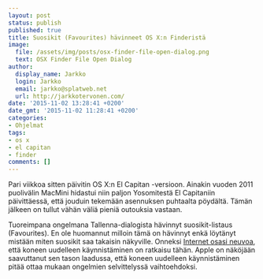 ```yaml
---
layout: post
status: publish
published: true
title: Suosikit (Favourites) hävinneet OS X:n Finderistä
image:
  file: /assets/img/posts/osx-finder-file-open-dialog.png
  text: OSX Finder File Open Dialog
author:
  display_name: Jarkko
  login: Jarkko
  email: jarkko@splatweb.net
  url: http://jarkkotervonen.com/
date: '2015-11-02 13:28:41 +0200'
date_gmt: '2015-11-02 11:28:41 +0200'
categories:
- Ohjelmat
tags:
- os x
- el capitan
- finder
comments: []
---
```

Pari viikkoa sitten päivitin OS X:n El Capitan -versioon. Ainakin vuoden 2011 puolivälin MacMini hidastui niin paljon Yosomitestä El Capitaniin päivittäessä, että jouduin tekemään asennuksen puhtaalta pöydältä. Tämän jälkeen on tullut vähän väliä pieniä outouksia vastaan.

Tuoreimpana ongelmana Tallenna-dialogista hävinnyt suosikit-listaus (Favourites). En ole huomannut milloin tämä on hävinnyt enkä löytänyt mistään miten suosikit saa takaisin näkyville. Onneksi [Internet osasi neuvoa](http://apple.stackexchange.com/questions/208205/file-open-dialog-is-missing-sidebar-items), että koneen uudelleen käynnistäminen on ratkaisu tähän. Apple on näköjään saavuttanut sen tason laadussa, että koneen uudelleen käynnistäminen pitää ottaa mukaan ongelmien selvittelyssä vaihtoehdoksi.
